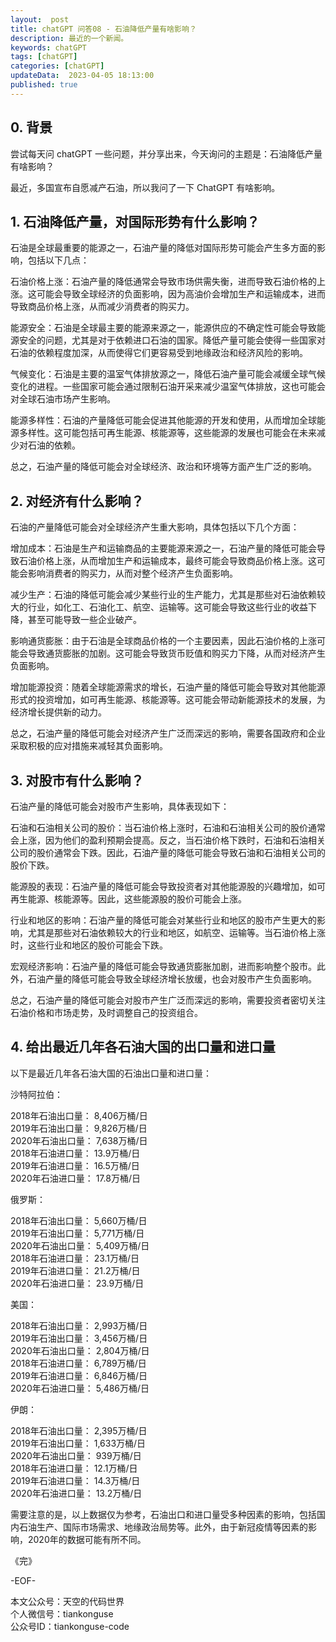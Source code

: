 ```yaml
---   
layout:  post  
title: chatGPT 问答08 - 石油降低产量有啥影响？  
description: 最近的一个新闻。 
keywords: chatGPT  
tags: [chatGPT]  
categories: [chatGPT]  
updateData:  2023-04-05 18:13:00  
published: true  
---  
```



## 0. 背景  


尝试每天问 chatGPT 一些问题，并分享出来，今天询问的主题是：石油降低产量有啥影响？  


最近，多国宣布自愿减产石油，所以我问了一下 ChatGPT 有啥影响。  


## 1. 石油降低产量，对国际形势有什么影响？  


石油是全球最重要的能源之一，石油产量的降低对国际形势可能会产生多方面的影响，包括以下几点：  


石油价格上涨：石油产量的降低通常会导致市场供需失衡，进而导致石油价格的上涨。这可能会导致全球经济的负面影响，因为高油价会增加生产和运输成本，进而导致商品价格上涨，从而减少消费者的购买力。  


能源安全：石油是全球最主要的能源来源之一，能源供应的不确定性可能会导致能源安全的问题，尤其是对于依赖进口石油的国家。降低产量可能会使得一些国家对石油的依赖程度加深，从而使得它们更容易受到地缘政治和经济风险的影响。  


气候变化：石油是主要的温室气体排放源之一，降低石油产量可能会减缓全球气候变化的进程。一些国家可能会通过限制石油开采来减少温室气体排放，这也可能会对全球石油市场产生影响。  


能源多样性：石油的产量降低可能会促进其他能源的开发和使用，从而增加全球能源多样性。这可能包括可再生能源、核能源等，这些能源的发展也可能会在未来减少对石油的依赖。  


总之，石油产量的降低可能会对全球经济、政治和环境等方面产生广泛的影响。  


## 2. 对经济有什么影响？


石油的产量降低可能会对全球经济产生重大影响，具体包括以下几个方面：  


增加成本：石油是生产和运输商品的主要能源来源之一，石油产量的降低可能会导致石油价格上涨，从而增加生产和运输成本，最终可能会导致商品价格上涨。这可能会影响消费者的购买力，从而对整个经济产生负面影响。  


减少生产：石油的降低可能会减少某些行业的生产能力，尤其是那些对石油依赖较大的行业，如化工、石油化工、航空、运输等。这可能会导致这些行业的收益下降，甚至可能导致一些企业破产。  


影响通货膨胀：由于石油是全球商品价格的一个主要因素，因此石油价格的上涨可能会导致通货膨胀的加剧。这可能会导致货币贬值和购买力下降，从而对经济产生负面影响。  


增加能源投资：随着全球能源需求的增长，石油产量的降低可能会导致对其他能源形式的投资增加，如可再生能源、核能源等。这可能会带动新能源技术的发展，为经济增长提供新的动力。  


总之，石油产量的降低可能会对经济产生广泛而深远的影响，需要各国政府和企业采取积极的应对措施来减轻其负面影响。  


## 3. 对股市有什么影响？  



石油产量的降低可能会对股市产生影响，具体表现如下：  


石油和石油相关公司的股价：当石油价格上涨时，石油和石油相关公司的股价通常会上涨，因为他们的盈利预期会提高。反之，当石油价格下跌时，石油和石油相关公司的股价通常会下跌。因此，石油产量的降低可能会导致石油和石油相关公司的股价下跌。  


能源股的表现：石油产量的降低可能会导致投资者对其他能源股的兴趣增加，如可再生能源、核能源等。因此，这些能源股的股价可能会上涨。  


行业和地区的影响：石油产量的降低可能会对某些行业和地区的股市产生更大的影响，尤其是那些对石油依赖较大的行业和地区，如航空、运输等。当石油价格上涨时，这些行业和地区的股价可能会下跌。  


宏观经济影响：石油产量的降低可能会导致通货膨胀加剧，进而影响整个股市。此外，石油产量的降低可能会导致全球经济增长放缓，也会对股市产生负面影响。  

 
总之，石油产量的降低可能会对股市产生广泛而深远的影响，需要投资者密切关注石油价格和市场走势，及时调整自己的投资组合。


## 4. 给出最近几年各石油大国的出口量和进口量  


以下是最近几年各石油大国的石油出口量和进口量：  


沙特阿拉伯：  


2018年石油出口量： 8,406万桶/日  
2019年石油出口量： 9,826万桶/日  
2020年石油出口量： 7,638万桶/日  
2018年石油进口量： 13.9万桶/日  
2019年石油进口量： 16.5万桶/日  
2020年石油进口量： 17.8万桶/日  


俄罗斯：  


2018年石油出口量： 5,660万桶/日  
2019年石油出口量： 5,771万桶/日  
2020年石油出口量： 5,409万桶/日  
2018年石油进口量： 23.1万桶/日  
2019年石油进口量： 21.2万桶/日  
2020年石油进口量： 23.9万桶/日  


美国：  


2018年石油出口量： 2,993万桶/日  
2019年石油出口量： 3,456万桶/日  
2020年石油出口量： 2,804万桶/日  
2018年石油进口量： 6,789万桶/日  
2019年石油进口量： 6,846万桶/日  
2020年石油进口量： 5,486万桶/日  


伊朗：  


2018年石油出口量： 2,395万桶/日  
2019年石油出口量： 1,633万桶/日  
2020年石油出口量： 939万桶/日  
2018年石油进口量： 12.1万桶/日  
2019年石油进口量： 14.3万桶/日  
2020年石油进口量： 13.2万桶/日  


需要注意的是，以上数据仅为参考，石油出口和进口量受多种因素的影响，包括国内石油生产、国际市场需求、地缘政治局势等。此外，由于新冠疫情等因素的影响，2020年的数据可能有所不同。  



《完》  


-EOF-  



本文公众号：天空的代码世界  
个人微信号：tiankonguse  
公众号ID：tiankonguse-code  
  

